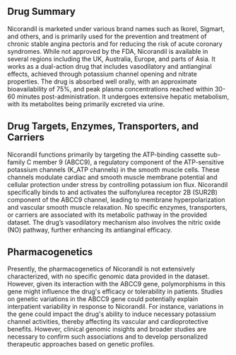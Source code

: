 ## Drug Summary
Nicorandil is marketed under various brand names such as Ikorel, Sigmart, and others, and is primarily used for the prevention and treatment of chronic stable angina pectoris and for reducing the risk of acute coronary syndromes. While not approved by the FDA, Nicorandil is available in several regions including the UK, Australia, Europe, and parts of Asia. It works as a dual-action drug that includes vasodilatory and antianginal effects, achieved through potassium channel opening and nitrate properties. The drug is absorbed well orally, with an approximate bioavailability of 75%, and peak plasma concentrations reached within 30-60 minutes post-administration. It undergoes extensive hepatic metabolism, with its metabolites being primarily excreted via urine.

## Drug Targets, Enzymes, Transporters, and Carriers
Nicorandil functions primarily by targeting the ATP-binding cassette sub-family C member 9 (ABCC9), a regulatory component of the ATP-sensitive potassium channels (K_ATP channels) in the smooth muscle cells. These channels modulate cardiac and smooth muscle membrane potential and cellular protection under stress by controlling potassium ion flux. Nicorandil specifically binds to and activates the sulfonylurea receptor 2B (SUR2B) component of the ABCC9 channel, leading to membrane hyperpolarization and vascular smooth muscle relaxation. No specific enzymes, transporters, or carriers are associated with its metabolic pathway in the provided dataset. The drug’s vasodilatory mechanism also involves the nitric oxide (NO) pathway, further enhancing its antianginal efficacy.

## Pharmacogenetics
Presently, the pharmacogenetics of Nicorandil is not extensively characterized, with no specific genomic data provided in the dataset. However, given its interaction with the ABCC9 gene, polymorphisms in this gene might influence the drug's efficacy or tolerability in patients. Studies on genetic variations in the ABCC9 gene could potentially explain interpatient variability in response to Nicorandil. For instance, variations in the gene could impact the drug's ability to induce necessary potassium channel activities, thereby affecting its vascular and cardioprotective benefits. However, clinical genomic insights and broader studies are necessary to confirm such associations and to develop personalized therapeutic approaches based on genetic profiles.